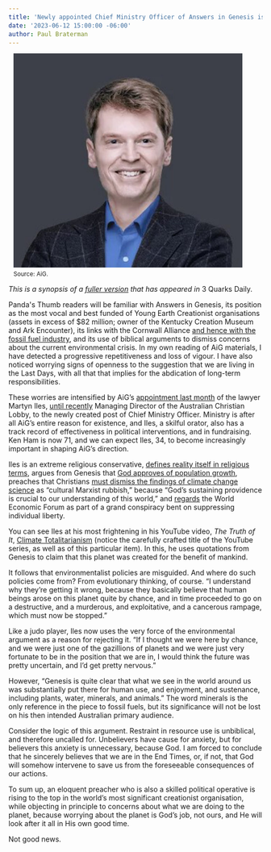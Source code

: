 ```yaml
---
title: 'Newly appointed Chief Ministry Officer of Answers in Genesis is cause for concern'
date: '2023-06-12 15:00:00 -06:00'
author: Paul Braterman
---
```


<figure class="on-the-left-side" style="margin-top: 10px; margin-right: 40px; margin-bottom: 10px; margin-left: 10px;">
<img src="/uploads/2023/Braterman_Martyn_Iles_600.jpg" alt="Martyn Iles"/>
<figcaption><small>Source: AiG.</small>
</figcaption></figure>
<p><i>This is a synopsis of a <a href="https://3quarksdaily.com/3quarksdaily/2023/06/leading-creationist-organisation-appoints-conspiracy-theorist-to-key-position.html">fuller version</a> that has appeared in </i>3 Quarks Daily.</p>
<p>Panda's Thumb readers will be familiar with Answers in Genesis, its position as the most vocal and best funded of Young Earth Creationist organisations (assets in excess of $82 million; owner of the Kentucky Creation Museum and Ark Encounter), its links with the Cornwall Alliance <a href="https://rightingamerica.net/the-nature-of-the-beast-fossil-fuel-corporations-the-cornwall-alliance-and-climate-change-denial/">and hence with the fossil fuel industry</a>, and its use of biblical arguments to dismiss concerns about the current environmental crisis. In my own reading of AiG materials, I have detected a progressive repetitiveness and loss of vigour. I have also noticed worrying signs of openness to the suggestion that we are living in the Last Days, with all that that implies for the abdication of long-term responsibilities. </p>
<p>These worries are intensified by AiG’s <a href="https://answersingenesis.org/ministry-news/core-ministry/special-ministry-announcement-ken-ham/">appointment last month</a> of the lawyer Martyn Iles, <a href="https://www.theage.com.au/politics/victoria/holy-war-breaks-out-at-the-christian-lobby-20230228-p5co3h.html">until recently</a> Managing Director of the Australian Christian Lobby, to the newly created post of Chief Ministry Officer. Ministry is after all AiG’s entire reason for existence, and Iles, a skilful orator, also has a track record of effectiveness in political interventions, and in fundraising. Ken Ham is now 71, and we can expect Iles, 34, to become increasingly important in shaping AiG’s direction. </p>

<!--more-->

<p>Iles is an extreme religious conservative, <a href="https://www.facebook.com/martynlloydiles/posts/635836281247343/">defines reality itself in religious terms</a>, argues from Genesis that <a href="https://www.youtube.com/watch?v=7AbzGKYl7vM&list=PLFMoODxYYkmeUKy0B6U0im5PKQ_dNk-Xk&index=6">God approves of population growth</a>, preaches that Christians <a href="https://www.youtube.com/watch?v=N55MT_WpLI4">must dismiss the findings of climate change science</a> as “cultural Marxist rubbish,” because “God’s sustaining providence is crucial to our understanding of this world,” and <a href="https://www.youtube.com/watch?v=QSFiiiZ3q0k">regards</a> the World Economic Forum as part of a grand conspiracy bent on suppressing individual liberty. </p>
<p>You can see Iles at his most frightening in his YouTube video, <i>The Truth of It</i>, <a href="https://www.youtube.com/watch?v=8_SBGoi3hzc&list=PLFMoODxYYkmeUKy0B6U0im5PKQ_dNk-Xk&index=4.">Climate Totalitarianism</a> (notice the carefully crafted title of the YouTube series, as well as of this particular item). In this, he uses quotations from Genesis to claim that this planet was created for the benefit of mankind. </p>
<p>It follows that environmentalist policies are misguided. And where do such policies come from? From evolutionary thinking, of course. “I understand why they’re getting it wrong, because they basically believe that human beings arose on this planet quite by chance, and in time proceeded to go on a destructive, and a murderous, and exploitative, and a cancerous rampage, which must now be stopped.” </p>
<p>Like a judo player, Iles now uses the very force of the environmental argument as a reason for rejecting it. “If I thought we were here by chance, and we were just one of the gazillions of planets and we were just very fortunate to be in the position that we are in, I would think the future was pretty uncertain, and I’d get pretty nervous.” </p>
<p>However, “Genesis is quite clear that what we see in the world around us was substantially put there for human use, and enjoyment, and sustenance, including plants, water, minerals, and animals.” The word minerals is the only reference in the piece to fossil fuels, but its significance will not be lost on his then intended Australian primary audience. </p>
<p>Consider the logic of this argument. Restraint in resource use is unbiblical, and therefore uncalled for. Unbelievers have cause for anxiety, but for believers this anxiety is unnecessary, because God. I am forced to conclude that he sincerely believes that we are in the End Times, or, if not, that God will somehow intervene to save us from the foreseeable consequences of our actions. </p>
<p>To sum up, an eloquent preacher who is also a skilled political operative is rising to the top in the world’s most significant creationist organisation, while objecting in principle to concerns about what we are doing to the planet, because worrying about the planet is God’s job, not ours, and He will look after it all in His own good time. </p>
<p>Not good news. </p>
